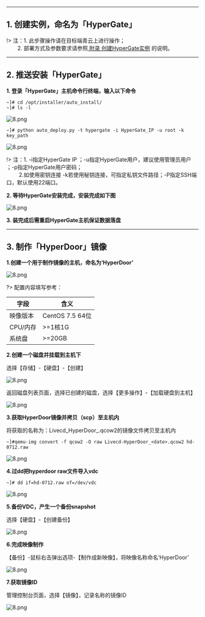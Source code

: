 

---
## 1. 创建实例，命名为「HyperGate」

!> 注：1. 此步骤操作请在目标端青云上进行操作；</br>
 &ensp; &ensp; &ensp;2. 部署方式及参数要求请参照[ 附录 创建HyperGate实例](https://pubs.vmware.com/vsphere-50/index.jsp?topic=%2Fcom.vmware.vsphere.vm_admin.doc_50%2FGUID-6C847F77-8CB2-4187-BD7F-E7D3D5BD897B.html) 的说明。
 


---
## 2. 推送安装「HyperGate」

**1. 登录「HyperGate」主机命令行终端，输入以下命令**

```
~]# cd /opt/installer/auto_install/
~]# ls -l

```

![8.png](https://oneprocloud.oss-cn-beijing.aliyuncs.com/_images/standalone/aws/11.png ':size=70%')

```
~]# python auto_deploy.py -t hypergate -i HyperGate_IP -u root -k key_path

```
![8.png](https://oneprocloud.oss-cn-beijing.aliyuncs.com/_images/standalone/aws/12.png ':size=90%')


!> 注：1. -i指定HyperGate IP  ；-u指定HyperGate用户，建议使用管理员用户 ；-p指定HyperGate用户密码； </br> 
    &ensp; &ensp; &ensp; 2.如使用密钥连接 -k若使用秘钥连接，可指定私钥文件路径；-P指定SSH端口，默认使用22端口。 </br> 

**2. 等待HyperGate安装完成，安装完成如下图**

![8.png](https://oneprocloud.oss-cn-beijing.aliyuncs.com/_images/standalone/aws/13.png ':size=90%')



**3. 装完成后需重启HyperGate主机保证数据落盘**

---
## 3. 制作「HyperDoor」镜像

**1.创建一个用于制作镜像的主机，命名为‘HyperDoor’**

![8.png](https://oneprocloud.oss-cn-beijing.aliyuncs.com/_images/standalone/qingcloud/7.png ':size=90%')

?> 配置内容填写参考：

字段  | 含义
------------- | ----------------------
映像版本  | CentOS 7.5 64位
CPU/内存 | >=1核1G
系统盘| >=20GB

**2.创建一个磁盘并挂载到主机下**

选择【存储】-【硬盘】-【创建】

![8.png](https://oneprocloud.oss-cn-beijing.aliyuncs.com/_images/standalone/qingcloud/8.jpg ':size=90%')

返回磁盘列表页面，选择已创建的磁盘，选择【更多操作】-【加载硬盘到主机】

![8.png](https://oneprocloud.oss-cn-beijing.aliyuncs.com/_images/standalone/qingcloud/9.png ':size=90%')

**3.获取HyperDoor镜像并拷贝（scp）至主机内**

将获取的名称为：Livecd_HyperDoor_<date>.qcow2的镜像文件拷贝至主机内

```
~]#qemu-img convert -f qcow2 -O raw Livecd-HyperDoor_<date>.qcow2 hd-0712.raw

```

![8.png](https://oneprocloud.oss-cn-beijing.aliyuncs.com/_images/standalone/qingcloud/10.png ':size=90%')

**4.过dd把hyperdoor raw文件导入vdc**

```
~]# dd if=hd-0712.raw of=/dev/vdc

```

![8.png](https://oneprocloud.oss-cn-beijing.aliyuncs.com/_images/standalone/qingcloud/11.png ':size=90%')

**5.备份VDC，产生一个备份snapshot**

选择【硬盘】-【创建备份】

![8.png](https://oneprocloud.oss-cn-beijing.aliyuncs.com/_images/standalone/qingcloud/12.png ':size=90%')

**6.完成映像制作**

【备份】-鼠标右击弹出选项-【制作成新映像】，将映像名称命名‘HyperDoor’

![8.png](https://oneprocloud.oss-cn-beijing.aliyuncs.com/_images/standalone/qingcloud/13.png ':size=90%')

**7.获取镜像ID**

管理控制台页面，选择【镜像】，记录名称的镜像ID

![8.png](https://oneprocloud.oss-cn-beijing.aliyuncs.com/_images/standalone/qingcloud/14.png ':size=90%')